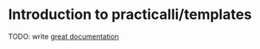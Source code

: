 # Introduction to practicalli/templates

TODO: write [great documentation](http://jacobian.org/writing/what-to-write/)
